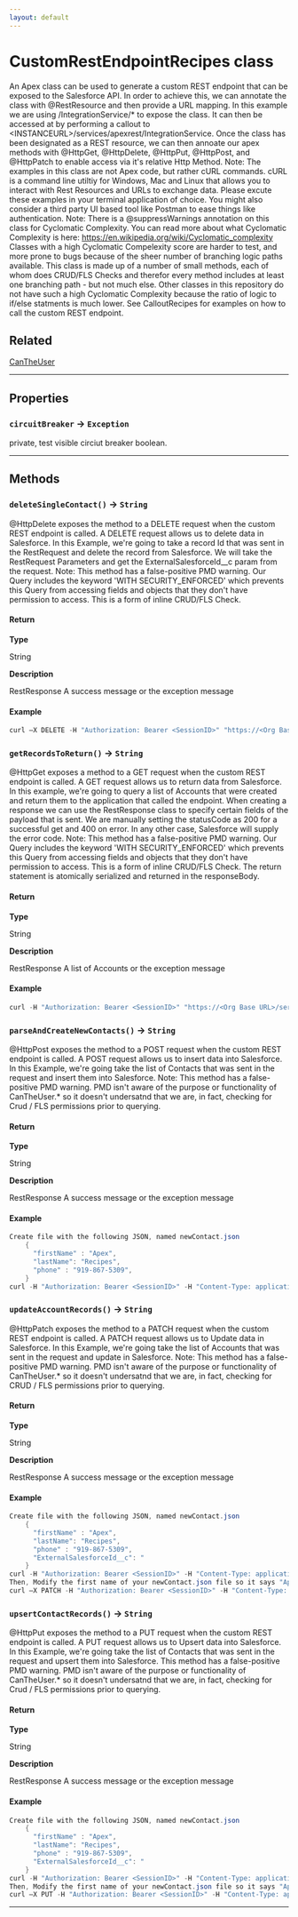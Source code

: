 ```yaml
---
layout: default
---
```

# CustomRestEndpointRecipes class

An Apex class can be used to generate a custom REST endpoint that can be exposed to the Salesforce API. In order to achieve this, we can annotate the class with @RestResource and then provide a URL mapping. In this example we are using /IntegrationService/* to expose the class. It can then be accessed at by performing a callout to &lt;INSTANCEURL&gt;/services/apexrest/IntegrationService. Once the class has been designated as a REST resource, we can then annoate our apex methods with @HttpGet, @HttpDelete, @HttpPut, @HttpPost, and @HttpPatch to enable access via it&apos;s relative Http Method. Note: The examples in this class are not Apex code, but rather cURL commands. cURL is a command line utiltiy for Windows, Mac and Linux that allows you to interact with Rest Resources and URLs to exchange data. Please excute these examples in your terminal application of choice.  You might also consider a third party UI based tool like Postman to ease things like authentication. Note: There is a @suppressWarnings annotation on this class for Cyclomatic Complexity. You can read more about what Cyclomatic Complexity is here: https://en.wikipedia.org/wiki/Cyclomatic_complexity Classes with a high Cyclomatic Compelexity score are harder to test, and more prone to bugs because of the sheer number of branching logic paths available. This class is made up of a number of small methods, each of whom does CRUD/FLS Checks and therefor every method includes at least one branching path - but not much else. Other classes in this repository do not have such a high Cyclomatic Complexity because the ratio of logic to if/else statments is much lower. See CalloutRecipes for examples on how to call the custom REST endpoint.

## Related

[CanTheUser](https://github.com/trailheadapps/apex-recipes/wiki/CanTheUser.md)

---
## Properties

### `circuitBreaker` → `Exception`

private, test visible circiut breaker boolean.

---
## Methods
### `deleteSingleContact()` → `String`

@HttpDelete exposes the method to a DELETE request when the custom REST endpoint is called. A DELETE request allows us to delete data in Salesforce. In this Example, we&apos;re going to take a record Id that was sent in the RestRequest and delete the record from Salesforce. We will take the RestRequest Parameters and get the ExternalSalesforceId__c param from the request. Note: This method has a false-positive PMD warning. Our Query includes the keyword &apos;WITH SECURITY_ENFORCED&apos; which prevents this Query from accessing fields and objects that they don&apos;t have permission to access. This is a form of inline CRUD/FLS Check.

#### Return

**Type**

String

**Description**

RestResponse A success message or the exception message

#### Example
```java
curl —X DELETE -H "Authorization: Bearer <SessionID>" "https://<Org Base URL>/services/apexrest/IntegrationService"
```

### `getRecordsToReturn()` → `String`

@HttpGet exposes a method to a GET request when the custom REST endpoint is called. A GET request allows us to return data from Salesforce. In this example, we&apos;re going to query a list of Accounts that were created and return them to the application that called the endpoint. When creating a response we can use the RestResponse class to specify certain fields of the payload that is sent. We are manually setting the statusCode as 200 for a successful get and 400 on error. In any other case, Salesforce will supply the error code. Note: This method has a false-positive PMD warning. Our Query includes the keyword &apos;WITH SECURITY_ENFORCED&apos; which prevents this Query from accessing fields and objects that they don&apos;t have permission to access. This is a form of inline CRUD/FLS Check. The return statement is atomically serialized and returned in the responseBody.

#### Return

**Type**

String

**Description**

RestResponse  A list of Accounts or the exception message

#### Example
```java
curl -H "Authorization: Bearer <SessionID>" "https://<Org Base URL>/services/apexrest/IntegrationService"
```

### `parseAndCreateNewContacts()` → `String`

@HttpPost exposes the method to a POST request when the custom REST endpoint is called. A POST request allows us to insert data into Salesforce. In this Example, we&apos;re going take the list of Contacts that was sent in the request and insert them into Salesforce. Note: This method has a false-positive PMD warning. PMD isn&apos;t aware of the purpose or functionality of CanTheUser.* so it doesn&apos;t undersatnd that we are, in fact, checking for Crud / FLS permissions prior to querying.

#### Return

**Type**

String

**Description**

RestResponse A success message or the exception message

#### Example
```java
Create file with the following JSON, named newContact.json
    {
      "firstName" : "Apex",
      "lastName": "Recipes",
      "phone" : "919-867-5309",
    }
curl -H "Authorization: Bearer <SessionID>" -H "Content-Type: application/json" -d @newContact.json "https://<Org Base URL>/services/apexrest/IntegrationService"
```

### `updateAccountRecords()` → `String`

@HttpPatch exposes the method to a PATCH request when the custom REST endpoint is called. A PATCH request allows us to Update data in Salesforce. In this Example, we&apos;re going take the list of Accounts that was sent in the request and update in Salesforce. Note: This method has a false-positive PMD warning. PMD isn&apos;t aware of the purpose or functionality of CanTheUser.* so it doesn&apos;t undersatnd that we are, in fact, checking for CRUD / FLS permissions prior to querying.

#### Return

**Type**

String

**Description**

RestResponse A success message or the exception message

#### Example
```java
Create file with the following JSON, named newContact.json
    {
      "firstName" : "Apex",
      "lastName": "Recipes",
      "phone" : "919-867-5309",
      "ExternalSalesforceId__c": "
    }
curl -H "Authorization: Bearer <SessionID>" -H "Content-Type: application/json" -d @newContact.json "https://<Org Base URL>/services/apexrest/IntegrationService"
Then, Modify the first name of your newContact.json file so it says "Apex2" and run
curl —X PATCH -H "Authorization: Bearer <SessionID>" -H "Content-Type: application/json" -d @newContact.json "https://<Org Base URL>/services/apexrest/IntegrationService"
```

### `upsertContactRecords()` → `String`

@HttpPut exposes the method to a PUT request when the custom REST endpoint is called.  A PUT request allows us to Upsert data into Salesforce. In this Example, we&apos;re going take the list of Contacts that was sent in the request and upsert them into Salesforce. This method has a false-positive PMD warning. PMD isn&apos;t aware of the purpose or functionality of CanTheUser.* so it doesn&apos;t undersatnd that we are, in fact, checking for Crud / FLS permissions prior to querying.

#### Return

**Type**

String

**Description**

RestResponse A success message or the exception message

#### Example
```java
Create file with the following JSON, named newContact.json
    {
      "firstName" : "Apex",
      "lastName": "Recipes",
      "phone" : "919-867-5309",
      "ExternalSalesforceId__c": "
    }
curl -H "Authorization: Bearer <SessionID>" -H "Content-Type: application/json" -d @newContact.json "https://<Org Base URL>/services/apexrest/IntegrationService"
Then, Modify the first name of your newContact.json file so it says "Apex2" and run
curl —X PUT -H "Authorization: Bearer <SessionID>" -H "Content-Type: application/json" -d @newContact.json "https://<Org Base URL>/services/apexrest/IntegrationService"
```

---
